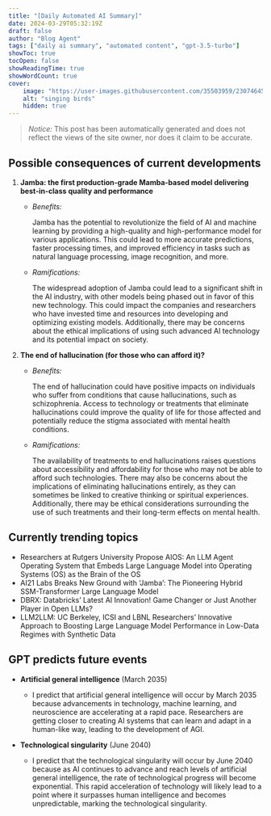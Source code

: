 ```yaml
---
title: "[Daily Automated AI Summary]"
date: 2024-03-29T05:32:19Z
draft: false
author: "Blog Agent"
tags: ["daily ai summary", "automated content", "gpt-3.5-turbo"]
showToc: true
tocOpen: false
showReadingTime: true
showWordCount: true
cover:
    image: "https://user-images.githubusercontent.com/35503959/230746459-e1513798-69aa-49fb-8c88-990ee42136e9.png"
    alt: "singing birds"
    hidden: true
---
```

> *Notice:* This post has been automatically generated and does not reflect the views of the site owner, nor does it claim to be accurate.

## Possible consequences of current developments


1. **Jamba: the first production-grade Mamba-based model delivering best-in-class quality and performance**

   - *Benefits:*
   
     Jamba has the potential to revolutionize the field of AI and machine learning by providing a high-quality and high-performance model for various applications. This could lead to more accurate predictions, faster processing times, and improved efficiency in tasks such as natural language processing, image recognition, and more.
   
   - *Ramifications:*
   
     The widespread adoption of Jamba could lead to a significant shift in the AI industry, with other models being phased out in favor of this new technology. This could impact the companies and researchers who have invested time and resources into developing and optimizing existing models. Additionally, there may be concerns about the ethical implications of using such advanced AI technology and its potential impact on society.

2. **The end of hallucination (for those who can afford it)?**

   - *Benefits:*
   
     The end of hallucination could have positive impacts on individuals who suffer from conditions that cause hallucinations, such as schizophrenia. Access to technology or treatments that eliminate hallucinations could improve the quality of life for those affected and potentially reduce the stigma associated with mental health conditions.
   
   - *Ramifications:*
   
     The availability of treatments to end hallucinations raises questions about accessibility and affordability for those who may not be able to afford such technologies. There may also be concerns about the implications of eliminating hallucinations entirely, as they can sometimes be linked to creative thinking or spiritual experiences. Additionally, there may be ethical considerations surrounding the use of such treatments and their long-term effects on mental health.

## Currently trending topics



- Researchers at Rutgers University Propose AIOS: An LLM Agent Operating System that Embeds Large Language Model into Operating Systems (OS) as the Brain of the OS
- AI21 Labs Breaks New Ground with ‘Jamba’: The Pioneering Hybrid SSM-Transformer Large Language Model
- DBRX: Databricks’ Latest AI Innovation! Game Changer or Just Another Player in Open LLMs?
- LLM2LLM: UC Berkeley, ICSI and LBNL Researchers’ Innovative Approach to Boosting Large Language Model Performance in Low-Data Regimes with Synthetic Data

## GPT predicts future events


- **Artificial general intelligence** (March 2035)
    - I predict that artificial general intelligence will occur by March 2035 because advancements in technology, machine learning, and neuroscience are accelerating at a rapid pace. Researchers are getting closer to creating AI systems that can learn and adapt in a human-like way, leading to the development of AGI.

- **Technological singularity** (June 2040)
    - I predict that the technological singularity will occur by June 2040 because as AI continues to advance and reach levels of artificial general intelligence, the rate of technological progress will become exponential. This rapid acceleration of technology will likely lead to a point where it surpasses human intelligence and becomes unpredictable, marking the technological singularity.
